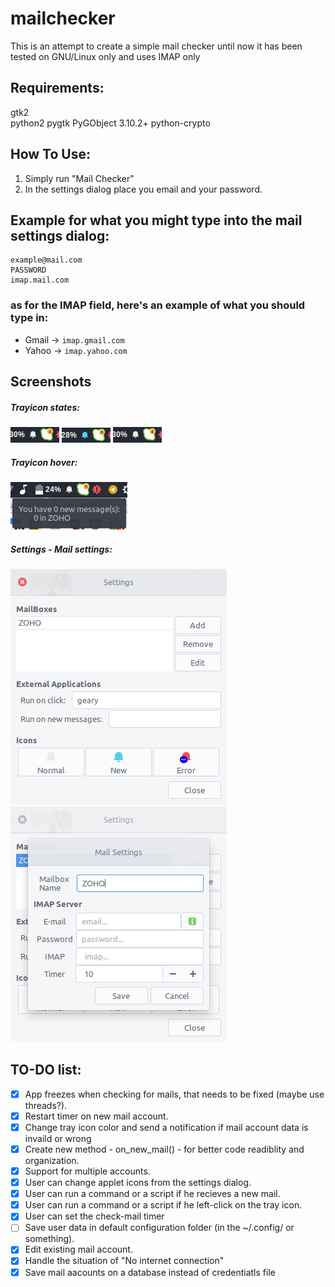 # mailchecker
This is an attempt to create a simple mail checker
until now it has been tested on GNU/Linux only and uses IMAP only

Requirements:
--------------
gtk2  
python2
pygtk
PyGObject 3.10.2+
python-crypto

How To Use:
------------
1. Simply run "Mail Checker"
2. In the settings dialog place you email and your password.

Example for what you might type into the mail settings dialog:
---------------------------------------------------
```
example@mail.com  
PASSWORD
imap.mail.com
```
### as for the IMAP field, here's an example of what you should type in:
- Gmail -> `imap.gmail.com`
- Yahoo -> `imap.yahoo.com`

Screenshots
-----------
##### Trayicon states:
![No New Mail](imgs/no_new_mails.png)
![myimage-alt-tag](imgs/new_mail(s).png)
![myimage-alt-tag](imgs/no_new_mails.png)
<br />
##### Trayicon hover:
![myimage-alt-tag](imgs/hover.png)
<br />
##### Settings - Mail settings:
![myimage-alt-tag](imgs/settings.png)
![myimage-alt-tag](imgs/mail_settings.png)

TO-DO list:
------------
- [x] App freezes when checking for mails, that needs to be fixed (maybe use threads?).
- [x] Restart timer on new mail account.
- [x] Change tray icon color and send a notification if mail account data is invaild or wrong
- [x] Create new method - on_new_mail() - for better code readiblity and organization.
- [x] Support for multiple accounts.
- [x] User can change applet icons from the settings dialog.
- [x] User can run a command or a script if he recieves a new mail.
- [x] User can run a command or a script if he left-click on the tray icon.
- [x] User can set the check-mail timer
- [ ] Save user data in default configuration folder (in the ~/.config/ or something).
- [x] Edit existing mail account.
- [x] Handle the situation of "No internet connection"
- [x] Save mail aacounts on a database instead of credentiatls file
